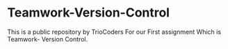 # Teamwork-Version-Control
This is a public repository by TrioCoders For our First assignment Which is Teamwork- Version Control.
